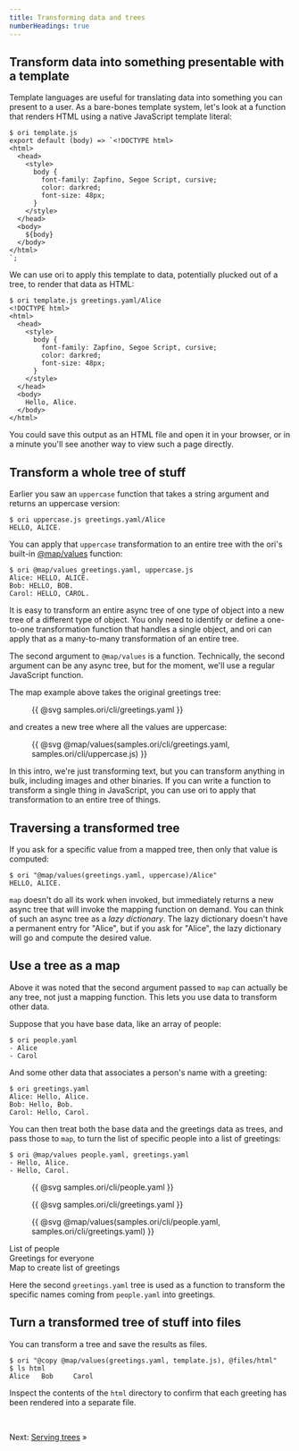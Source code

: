 ```yaml
---
title: Transforming data and trees
numberHeadings: true
---
```


## Transform data into something presentable with a template

Template languages are useful for translating data into something you can present to a user. As a bare-bones template system, let's look at a function that renders HTML using a native JavaScript template literal:

```console
$ ori template.js
export default (body) => `<!DOCTYPE html>
<html>
  <head>
    <style>
      body {
        font-family: Zapfino, Segoe Script, cursive;
        color: darkred;
        font-size: 48px;
      }
    </style>
  </head>
  <body>
    ${body}
  </body>
</html>
`;
```

<span class="tutorialStep"></span> We can use ori to apply this template to data, potentially plucked out of a tree, to render that data as HTML:

```console
$ ori template.js greetings.yaml/Alice
<!DOCTYPE html>
<html>
  <head>
    <style>
      body {
        font-family: Zapfino, Segoe Script, cursive;
        color: darkred;
        font-size: 48px;
      }
    </style>
  </head>
  <body>
    Hello, Alice.
  </body>
</html>
```

You could save this output as an HTML file and open it in your browser, or in a minute you'll see another way to view such a page directly.

## Transform a whole tree of stuff

Earlier you saw an `uppercase` function that takes a string argument and returns an uppercase version:

```console
$ ori uppercase.js greetings.yaml/Alice
HELLO, ALICE.
```

<span class="tutorialStep"></span> You can apply that `uppercase` transformation to an entire tree with the ori's built-in [@map/values](/language/@map.html#values) function:

```console
$ ori @map/values greetings.yaml, uppercase.js
Alice: HELLO, ALICE.
Bob: HELLO, BOB.
Carol: HELLO, CAROL.
```

It is easy to transform an entire async tree of one type of object into a new tree of a different type of object. You only need to identify or define a one-to-one transformation function that handles a single object, and ori can apply that as a many-to-many transformation of an entire tree.

The second argument to `@map/values` is a function. Technically, the second argument can be any async tree, but for the moment, we'll use a regular JavaScript function.

The map example above takes the original greetings tree:

<figure>
{{ @svg samples.ori/cli/greetings.yaml }}
</figure>

and creates a new tree where all the values are uppercase:

<figure>
{{ @svg @map/values(samples.ori/cli/greetings.yaml, samples.ori/cli/uppercase.js) }}
</figure>

In this intro, we're just transforming text, but you can transform anything in bulk, including images and other binaries. If you can write a function to transform a single thing in JavaScript, you can use ori to apply that transformation to an entire tree of things.

## Traversing a transformed tree

<span class="tutorialStep"></span> If you ask for a specific value from a mapped tree, then only that value is computed:

```console
$ ori "@map/values(greetings.yaml, uppercase)/Alice"
HELLO, ALICE.
```

`map` doesn't do all its work when invoked, but immediately returns a new async tree that will invoke the mapping function on demand. You can think of such an async tree as a _lazy dictionary_. The lazy dictionary doesn't have a permanent entry for "Alice", but if you ask for "Alice", the lazy dictionary will go and compute the desired value.

## Use a tree as a map

Above it was noted that the second argument passed to `map` can actually be any tree, not just a mapping function. This lets you use data to transform other data.

Suppose that you have base data, like an array of people:

```console
$ ori people.yaml
- Alice
- Carol
```

And some other data that associates a person's name with a greeting:

```console
$ ori greetings.yaml
Alice: Hello, Alice.
Bob: Hello, Bob.
Carol: Hello, Carol.
```

<span class="tutorialStep"></span> You can then treat both the base data and the greetings data as trees, and pass those to `map`, to turn the list of specific people into a list of greetings:

```console
$ ori @map/values people.yaml, greetings.yaml
- Hello, Alice.
- Hello, Carol.
```

<div class="sideBySide">
  <figure>
    {{ @svg samples.ori/cli/people.yaml }}
  </figure>
  <figure>
    {{ @svg samples.ori/cli/greetings.yaml }}
  </figure>
  <figure>
    {{ @svg @map/values(samples.ori/cli/people.yaml, samples.ori/cli/greetings.yaml) }}
  </figure>
  <figcaption>List of people</figcaption>
  <figcaption>Greetings for everyone</figcaption>
  <figcaption>Map to create list of greetings</figcaption>
</div>

Here the second `greetings.yaml` tree is used as a function to transform the specific names coming from `people.yaml` into greetings.

## Turn a transformed tree of stuff into files

<span class="tutorialStep"></span> You can transform a tree and save the results as files.

```console
$ ori "@copy @map/values(greetings.yaml, template.js), @files/html"
$ ls html
Alice   Bob     Carol
```

<span class="tutorialStep"></span> Inspect the contents of the `html` directory to confirm that each greeting has been rendered into a separate file.

&nbsp;

Next: [Serving trees](intro5.html) »
